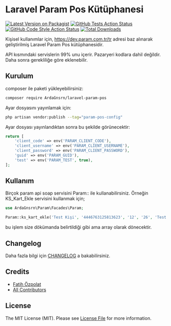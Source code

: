 # Laravel Param Pos Kütüphanesi

[![Latest Version on Packagist](https://img.shields.io/packagist/v/ArdaGnsrn/laravel-param-pos.svg?style=flat-square)](https://packagist.org/packages/ArdaGnsrn/laravel-param-pos)
[![GitHub Tests Action Status](https://img.shields.io/github/actions/workflow/status/ArdaGnsrn/laravel-param-pos/run-tests.yml?branch=main&label=tests&style=flat-square)](https://github.com/ArdaGnsrn/laravel-param-pos/actions?query=workflow%3Arun-tests+branch%3Amain)
[![GitHub Code Style Action Status](https://img.shields.io/github/actions/workflow/status/ArdaGnsrn/laravel-param-pos/fix-php-code-style-issues.yml?branch=main&label=code%20style&style=flat-square)](https://github.com/ArdaGnsrn/laravel-param-pos/actions?query=workflow%3A"Fix+PHP+code+style+issues"+branch%3Amain)
[![Total Downloads](https://img.shields.io/packagist/dt/ArdaGnsrn/laravel-param-pos.svg?style=flat-square)](https://packagist.org/packages/ArdaGnsrn/laravel-param-pos)

Kişisel kullanımlar için, https://dev.param.com.tr/tr adresi baz alınarak geliştirilmiş Laravel Param Pos
kütüphanesidir.

API kısmındaki servislerin 99% unu içerir. Pazaryeri kodlara dahil değildir. Daha sonra gerekliliğe göre eklenebilir.

## Kurulum

composer ile paketi yükleyebilirsiniz:

```bash
composer require ArdaGnsrn/laravel-param-pos
```

Ayar dosyasını yayınlamak için:

```bash
php artisan vendor:publish --tag="param-pos-config"
```

Ayar dosyası yayınlandıktan sonra bu şekilde görünecektir:

```php
return [
    'client_code' => env('PARAM_CLIENT_CODE'),
    'client_username' => env('PARAM_CLIENT_USERNAME'),
    'client_password' => env('PARAM_CLIENT_PASSWORD'),
    'guid' => env('PARAM_GUID'),
    'test' => env('PARAM_TEST', true),
];
```

## Kullanım

Birçok param api soap servisini Param:: ile kullanabilirsiniz.
Örneğin KS_Kart_Ekle servisini kullanmak için;

```php
use ArdaGnsrn\Param\Facades\Param;

Param::ks_kart_ekle('Test Kişi', '4446763125813623', '12', '26', 'Test Ziraat Kartı', 'testislemid');
````

bu işlem size dökümanda belirtildiği gibi ama array olarak dönecektir.

## Changelog

Daha fazla bilgi için [CHANGELOG](CHANGELOG.md) a bakabilirsiniz.

## Credits

- [Fatih Özpolat](https://github.com/ArdaGnsrn)
- [All Contributors](../../contributors)

## License

The MIT License (MIT). Please see [License File](LICENSE.md) for more information.

